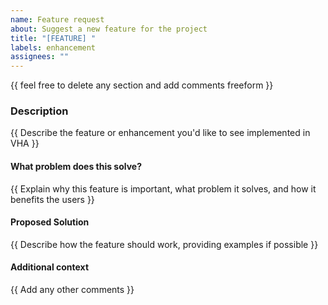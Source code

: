```yaml
---
name: Feature request
about: Suggest a new feature for the project
title: "[FEATURE] "
labels: enhancement
assignees: ""
---
```


{{ feel free to delete any section and add comments freeform }}

### Description

{{ Describe the feature or enhancement you'd like to see implemented in VHA }}

#### What problem does this solve?

{{ Explain why this feature is important, what problem it solves, and how it benefits the users }}

#### Proposed Solution

{{ Describe how the feature should work, providing examples if possible }}

#### Additional context

{{ Add any other comments }}
